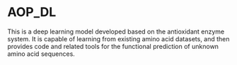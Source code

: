 # AOP_DL
This is a deep learning model developed based on the antioxidant enzyme system. It is capable of learning from existing amino acid datasets, and then provides code and related tools for the functional prediction of unknown amino acid sequences.
